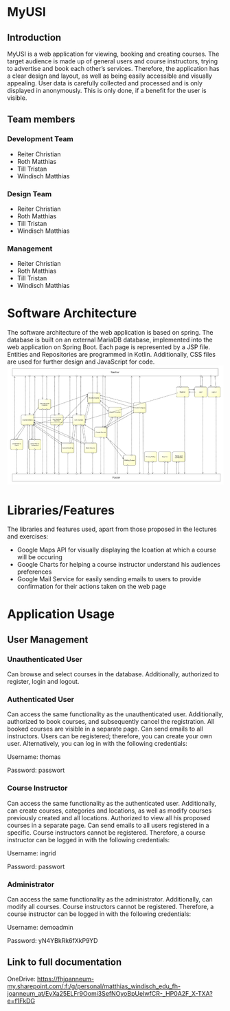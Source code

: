 # MyUSI
## Introduction
MyUSI is a web application for viewing, booking and creating courses. The target audience is made up of general users and course instructors, trying to advertise and book each other’s services.
Therefore, the application has a clear design and layout, as well as being easily accessible and visually appealing. User data is carefully collected and processed and is only displayed in anonymously. This is only done, if a benefit for the user is visible.

## Team members
### Development Team
 - Reiter Christian
 - Roth Matthias
 - Till Tristan
 - Windisch Matthias

### Design Team
- Reiter Christian
- Roth Matthias
- Till Tristan
- Windisch Matthias

### Management
- Reiter Christian
- Roth Matthias
- Till Tristan
- Windisch Matthias

# Software Architecture
The software architecture of the web application is based on spring. The database is built on an external MariaDB database, implemented into the web application on Spring Boot. Each page is represented by a JSP file. Entities and Repositories are programmed in Kotlin. Additionally, CSS files are used for further design and JavaScript for code.
![img_8.png](img_8.png)

# Libraries/Features
The libraries and features used, apart from those proposed in the lectures and exercises:

 - Google Maps API for visually displaying the lcoation at which a course will be occuring
 - Google Charts for helping a course instructor understand his audiences preferences
 - Google Mail Service for easily sending emails to users to provide confirmation for their actions taken on the web page

# Application Usage
## User Management
### Unauthenticated User
Can browse and select courses in the database. Additionally, authorized to register, login and logout.

### Authenticated User
Can access the same functionality as the unauthenticated user. Additionally, authorized to book courses, and subsequently cancel the registration. All booked courses are visible in a separate page. Can send emails to all instructors.
Users can be registered; therefore, you can create your own user. Alternatively, you can log in with the following credentials:

Username: thomas

Password: passwort

### Course Instructor
Can access the same functionality as the authenticated user. Additionally, can create courses, categories and locations, as well as modify courses previously created and all locations. Authorized to view all his proposed courses in a separate page. Can send emails to all users registered in a specific.
Course instructors cannot be registered. Therefore, a course instructor can be logged in with the following credentials:

Username: ingrid 

Password: passwort

### Administrator
Can access the same functionality as the administrator. Additionally, can modify all courses.
Course instructors cannot be registered. Therefore, a course instructor can be logged in with the following credentials:

Username: demoadmin 

Password: yN4YBkRk6fXkP9YD

## Link to full documentation
OneDrive:
https://fhjoanneum-my.sharepoint.com/:f:/g/personal/matthias_windisch_edu_fh-joanneum_at/EvXa25ELFr9Oomi3SefNOyoBpUeIwfCR-_HP0A2F_X-TXA?e=f1FkDG